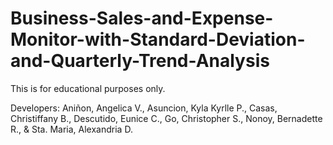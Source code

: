 # Business-Sales-and-Expense-Monitor-with-Standard-Deviation-and-Quarterly-Trend-Analysis
This is for educational purposes only.

Developers:
Aniñon, Angelica V., Asuncion, Kyla Kyrlle P., Casas, Christiffany B., Descutido, Eunice C., Go, Christopher S., Nonoy, Bernadette R., & Sta. Maria, Alexandria D.
